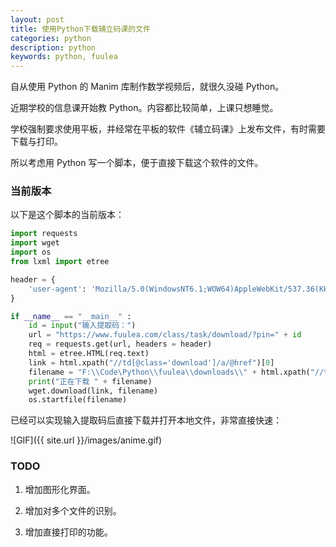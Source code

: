 ```yaml
---
layout: post
title: 使用Python下载辅立码课的文件
categories: python
description: python
keywords: python, fuulea
---
```


自从使用 Python 的 Manim 库制作数学视频后，就很久没碰 Python。

近期学校的信息课开始教 Python。内容都比较简单，上课只想睡觉。

学校强制要求使用平板，并经常在平板的软件《辅立码课》上发布文件，有时需要下载与打印。

所以考虑用 Python 写一个脚本，便于直接下载这个软件的文件。

### 当前版本

以下是这个脚本的当前版本：

```python
import requests
import wget
import os
from lxml import etree

header = {
    'user-agent': 'Mozilla/5.0(WindowsNT6.1;WOW64)AppleWebKit/537.36(KHTML,likeGecko)Chrome/80.0.3987.163Safari/537.36'
}

if __name__ == "__main__" :
    id = input("输入提取码：")
    url = "https://www.fuulea.com/class/task/download/?pin=" + id
    req = requests.get(url, headers = header)
    html = etree.HTML(req.text)
    link = html.xpath("//td[@class='download']/a/@href")[0]
    filename = "F:\\Code\Python\\fuulea\\downloads\\" + html.xpath("//tr[2]/td[1]/text()")[1].strip()
    print("正在下载 " + filename)
    wget.download(link, filename)
    os.startfile(filename)
```

已经可以实现输入提取码后直接下载并打开本地文件，非常直接快速：

![GIF]({{ site.url }}/images/anime.gif)

### TODO

1. 增加图形化界面。

2. 增加对多个文件的识别。

3. 增加直接打印的功能。